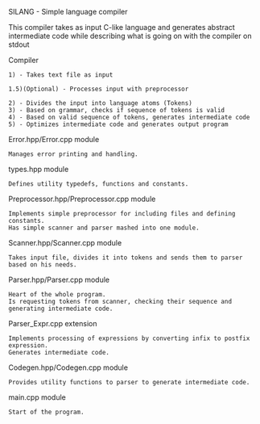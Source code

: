 SILANG - Simple language compiler

This compiler takes as input C-like language and generates abstract intermediate code
while describing what is going on with the compiler on stdout

Compiler

	1) - Takes text file as input

	1.5)(Optional) - Processes input with preprocessor

	2) - Divides the input into language atoms (Tokens)
	3) - Based on grammar, checks if sequence of tokens is valid
	4) - Based on valid sequence of tokens, generates intermediate code
	5) - Optimizes intermediate code and generates output program

Error.hpp/Error.cpp module
	
	Manages error printing and handling.

types.hpp module

	Defines utility typedefs, functions and constants.

Preprocessor.hpp/Preprocessor.cpp module

	Implements simple preprocessor for including files and defining constants.
	Has simple scanner and parser mashed into one module.

Scanner.hpp/Scanner.cpp module

	Takes input file, divides it into tokens and sends them to parser based on his needs.

Parser.hpp/Parser.cpp module

	Heart of the whole program.
	Is requesting tokens from scanner, checking their sequence and generating intermediate code.

Parser_Expr.cpp extension

	Implements processing of expressions by converting infix to postfix expression. 
	Generates intermediate code.

Codegen.hpp/Codegen.cpp module

	Provides utility functions to parser to generate intermediate code.

main.cpp module

	Start of the program. 

